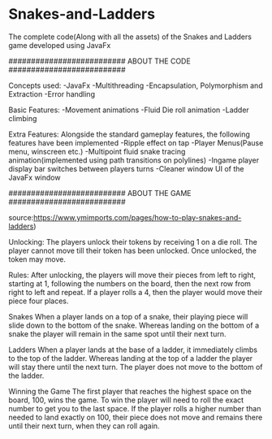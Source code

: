 # Snakes-and-Ladders
The complete code(Along with all the assets) of the Snakes and Ladders game developed using JavaFx

########################## ABOUT THE CODE ########################## 

Concepts used:
-JavaFx 
-Multithreading 
-Encapsulation, Polymorphism and Extraction 
-Error handling 

Basic Features:
-Movement animations 
-Fluid Die roll animation
-Ladder climbing

Extra Features:
Alongside the standard gameplay features, the following features have been implemented
-Ripple effect on tap
-Player Menus(Pause menu, winscreen etc.)
-Multipoint fluid snake tracing animation(implemented using path transitions on polylines)
-Ingame player display bar switches between players turns
-Cleaner window UI of the JavaFx window

########################## ABOUT THE GAME ########################## 

source:https://www.ymimports.com/pages/how-to-play-snakes-and-ladders)

Unlocking:
The players unlock their tokens by receiving 1 on a die roll. The player cannot move till their token has been unlocked. Once unlocked, the token may move.

Rules:
After unlocking, the players will move their pieces from left to right, starting at 1, following the numbers on the board, then the next row from right to left and repeat. If a player rolls a 4, then the player would move their piece four places.

Snakes
When a player lands on a top of a snake, their playing piece will slide down to the bottom of the snake.
Whereas landing on the bottom of a snake the player will remain in the same spot until their next turn.

Ladders
When a player lands at the base of a ladder, it immediately climbs to the top of the ladder.
Whereas landing at the top of a ladder the player will stay there until the next turn. The player does not move to the bottom of the ladder.

Winning the Game
The first player that reaches the highest space on the board, 100, wins the game. To win the player will need to roll the exact number to get you to the last space. If the player rolls a higher number than needed to land exactly on 100, their piece does not move and remains there until their next turn, when they can roll again.
 
